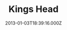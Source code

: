 ---
date: 2013-01-03T18:39:16.000Z
title: Kings Head
latitude: 52.044994397521684
longitude: 0.9531346926838999
category: checkin
---